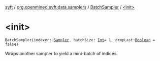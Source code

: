 [syft](../../index.md) / [org.openmined.syft.data.samplers](../index.md) / [BatchSampler](index.md) / [&lt;init&gt;](./-init-.md)

# &lt;init&gt;

`BatchSampler(indexer: `[`Sampler`](../-sampler/index.md)`, batchSize: `[`Int`](https://kotlinlang.org/api/latest/jvm/stdlib/kotlin/-int/index.html)` = 1, dropLast: `[`Boolean`](https://kotlinlang.org/api/latest/jvm/stdlib/kotlin/-boolean/index.html)` = false)`

Wraps another sampler to yield a mini-batch of indices.

